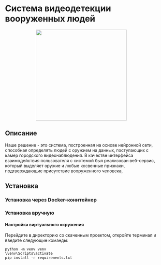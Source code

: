 # Система видеодетекции вооруженных людей

<p align="center">
  <img src="https://avatars.mds.yandex.net/get-altay/5579175/2a0000017d6eab64658e6cb31041835f463f/XXL" width="300">
</p>

## Описание

Наше решение - это система, построенная на основе нейронной сети, способная определять людей с оружием на данных, поступающих с камер городского видеонаблюдения. В качестве интерфейса взаимодействия пользователя с системой был реализован веб-сервис, который выделяет оружие и любые косвенные признаки, подтверждающие
присутствие вооруженного человека,

## Установка

### Установка через Docker-коннтейнер



### Установка вручную

#### Настройка виртуального окружения

Перейдите в директорию со скаченным проектом, откройте терминал и введите следующие команды:

```
python -m venv venv
\venv\Scripts\activate
pip install -r requirements.txt
```
